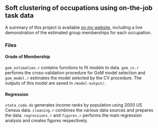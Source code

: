 ## Soft clustering of occupations using on-the-job task data

A summary of this project is available [on my website](https://www.whitlow.ca/projects/grade-of-membership-occupations/), including a live demonstration of the estimated group memberships for each occupation. 

### Files
#### Grade of Membership
`gom_estimation.r` contains functions to fit models to data. `gom_cv.r` performs the cross-validation procedure for GoM model selection and `gom_model.r` estimates the model selected by the CV procedure. The outputs of this model are saved in `/model-output/`.
#### Regression
`stata_code.do` generates income ranks by population using 2000 US Census data. `cleaning.r` combines the various data sources and prepares the data. `regressions.r` and `figures.r` performs the main regression analysis and creates figures respectively.
